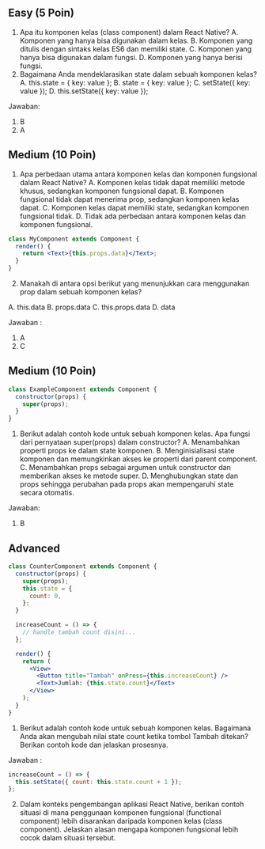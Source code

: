 ## Easy (5 Poin)

1. Apa itu komponen kelas (class component) dalam React Native?
   A. Komponen yang hanya bisa digunakan dalam kelas.
   B. Komponen yang ditulis dengan sintaks kelas ES6 dan memiliki state.
   C. Komponen yang hanya bisa digunakan dalam fungsi.
   D. Komponen yang hanya berisi fungsi.
2. Bagaimana Anda mendeklarasikan state dalam sebuah komponen kelas?
   A. this.state = { key: value };
   B. state = { key: value };
   C. setState({ key: value });
   D. this.setState({ key: value });

Jawaban:

1. B
2. A

## Medium (10 Poin)

1. Apa perbedaan utama antara komponen kelas dan komponen fungsional dalam React Native?
A. Komponen kelas tidak dapat memiliki metode khusus, sedangkan komponen fungsional dapat.
B. Komponen fungsional tidak dapat menerima prop, sedangkan komponen kelas dapat.
C. Komponen kelas dapat memiliki state, sedangkan komponen fungsional tidak.
D. Tidak ada perbedaan antara komponen kelas dan komponen fungsional.
<!-- 2. Bagaimana Anda mengakses prop dalam sebuah komponen kelas?
   A. this.props.key
   B. props.key
   C. this.key
   D. key -->

```jsx
class MyComponent extends Component {
  render() {
    return <Text>{this.props.data}</Text>;
  }
}
```

2. Manakah di antara opsi berikut yang menunjukkan cara menggunakan prop dalam sebuah komponen kelas?

A. this.data
B. props.data
C. this.props.data
D. data

Jawaban :

1. A
2. C

## Medium (10 Poin)

```jsx
class ExampleComponent extends Component {
  constructor(props) {
    super(props);
  }
}
```

1. Berikut adalah contoh kode untuk sebuah komponen kelas. Apa fungsi dari pernyataan super(props) dalam constructor?
   A. Menambahkan properti props ke dalam state komponen.
   B. Menginisialisasi state komponen dan memungkinkan akses ke properti dari parent component.
   C. Menambahkan props sebagai argumen untuk constructor dan memberikan akses ke metode super.
   D. Menghubungkan state dan props sehingga perubahan pada props akan mempengaruhi state secara otomatis.

Jawaban:

1. B

## Advanced

```jsx
class CounterComponent extends Component {
  constructor(props) {
    super(props);
    this.state = {
      count: 0,
    };
  }

  increaseCount = () => {
    // handle tambah count disini...
  };

  render() {
    return (
      <View>
        <Button title="Tambah" onPress={this.increaseCount} />
        <Text>Jumlah: {this.state.count}</Text>
      </View>
    );
  }
}
```

1. Berikut adalah contoh kode untuk sebuah komponen kelas. Bagaimana Anda akan mengubah nilai state count ketika tombol Tambah ditekan? Berikan contoh kode dan jelaskan prosesnya.

Jawaban :

```jsx
increaseCount = () => {
  this.setState({ count: this.state.count + 1 });
};
```

2. Dalam konteks pengembangan aplikasi React Native, berikan contoh situasi di mana penggunaan komponen fungsional (functional component) lebih disarankan daripada komponen kelas (class component). Jelaskan alasan mengapa komponen fungsional lebih cocok dalam situasi tersebut.
